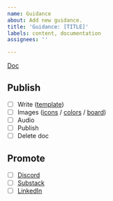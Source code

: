 ```yaml
---
name: Guidance
about: Add new guidance.
title: 'Guidance: [TITLE]'
labels: content, documentation
assignees: ''

---
```


[Doc]()

## Publish
- [ ] Write ([template](https://docs.google.com/document/d/1YuN1PofOMLRzCPZD29GyJSBdlyACl7IH3S6rLM1oPO0/edit?usp=sharing))
- [ ] Images ([icons](https://fontawesome.com/search?o=r&m=free) / [colors](https://designsystem.digital.gov/design-tokens/color/system-tokens/) / [board](https://www.figma.com/design/GsHY2OGkxXmlcKhREfaKY0/ScanGov-brand-assets?node-id=0-1&t=jXjE31bO5pIAgzst-1))
- [ ] Audio
- [ ] Publish
- [ ] Delete doc

## Promote
- [ ] [Discord](https://discord.gg/EPCXEMAX5y)
- [ ] [Substack](https://scangov.substack.com/)
- [ ] [LinkedIn](https://www.linkedin.com/company/scangov)
